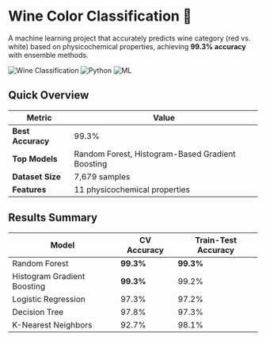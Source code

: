 # Wine Color Classification 🍷

A machine learning project that accurately predicts wine category (red vs. white) based on physicochemical properties, achieving **99.3% accuracy** with ensemble methods.

![Wine Classification](https://img.shields.io/badge/Accuracy-99.3%25-brightgreen)
![Python](https://img.shields.io/badge/Python-3.7%2B-blue)
![ML](https://img.shields.io/badge/Machine%20Learning-Classification-orange)

## Quick Overview

| Metric | Value |
|--------|-------|
| **Best Accuracy** | 99.3% |
| **Top Models** | Random Forest, Histogram-Based Gradient Boosting |
| **Dataset Size** | 7,679 samples |
| **Features** | 11 physicochemical properties |

## Results Summary

| Model | CV Accuracy | Train-Test Accuracy |
|-------|------------|-------------------|
| Random Forest | **99.3%** | **99.3%** |
| Histogram Gradient Boosting | **99.3%** | 99.2% |
| Logistic Regression | 97.3% | 97.2% |
| Decision Tree | 97.8% | 97.3% |
| K-Nearest Neighbors | 92.7% | 98.1% |

